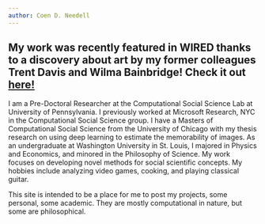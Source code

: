 ```yaml
---
author: Coen D. Needell
---
```


## My work was recently featured in WIRED thanks to a discovery about art by my former colleagues Trent Davis and Wilma Bainbridge! Check it out [here!](https://www.wired.com/story/beauty-is-in-the-eye-of-the-beholder-but-memorability-may-be-universal/)

I am a Pre-Doctoral Researcher at the Computational Social Science Lab at University of Pennsylvania. I previously worked at Microsoft Research, NYC in the Computational Social Science group. I have a Masters of Computational Social Science from the University of Chicago with my thesis research on using deep learning to estimate the memorability of images. As an undergraduate at Washington University in St. Louis, I majored in Physics and Economics, and minored in the Philosophy of Science. My work focuses on developing novel methods for social scientific concepts. My hobbies include analyzing video games, cooking, and playing classical guitar. 

This site is intended to be a place for me to post my projects, some personal, some academic. They are mostly computational in nature, but some are philosophical.
